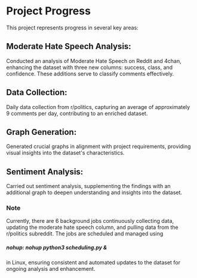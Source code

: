 <html>
<h1>Project Progress</h1>
This project represents progress in several key areas:

<h2>Moderate Hate Speech Analysis:</h2> Conducted an analysis of Moderate Hate Speech on Reddit and 4chan, enhancing the dataset with three new columns: success, class, and confidence. These additions serve to classify comments effectively.

<h2>Data Collection:</h2> Daily data collection from r/politics, capturing an average of approximately 9 comments per day, contributing to an enriched dataset.

<h2>Graph Generation:</h2> Generated crucial graphs in alignment with project requirements, providing visual insights into the dataset's characteristics.

<h2>Sentiment Analysis:</h2> Carried out sentiment analysis, supplementing the findings with an additional graph to deepen understanding and insights into the dataset.

<h3>Note</h3>
Currently, there are 6 background jobs continuously collecting data, updating the moderate hate speech column, and pulling data from the r/politics subreddit.
The jobs are scheduled and managed using <h5>nohup: nohup python3 scheduling.py &</h5> in Linux, ensuring consistent and automated updates to the dataset for ongoing analysis and enhancement.
</html>
